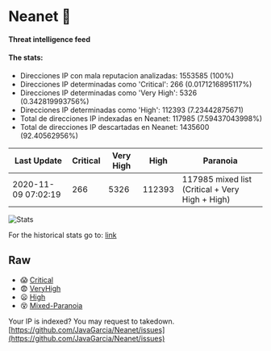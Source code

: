 # Neanet :hocho:
#### Threat intelligence feed
#### The stats:

- Direcciones IP con mala reputacion analizadas: 1553585 (100%)
- Direcciones IP determinadas como 'Critical':  266 (0.0171216895117%)
- Direcciones IP determinadas como 'Very High':  5326 (0.342819993756%)
- Direcciones IP determinadas como 'High':  112393 (7.23442875671)
- Total de direcciones IP indexadas en Neanet:  117985 (7.59437043998%)
- Total de direcciones IP descartadas en Neanet:  1435600 (92.40562956%)

| Last Update | Critical | Very High | High | Paranoia |
| --- | --- | --- | --- | --- |
| 2020-11-09 07:02:19 | 266 | 5326 | 112393 | 117985 mixed list (Critical + Very High + High)|

![Stats](https://docs.google.com/spreadsheets/d/e/2PACX-1vSnaNMIXVabIpDJjufMlzH7poXnshF3mgd8Is1g9ytUEzVsP5my4Trn8f-xkoLLQ38xpL3HtmUexLo6/pubchart?oid=501124687&format=image)

For the historical stats go to: [link](/stats.csv)
## Raw
- :scream: [Critical](https://raw.githubusercontent.com/JavaGarcia/Neanet/master/blacklists/neanet_critical.txt)
- :fearful: [VeryHigh](https://raw.githubusercontent.com/JavaGarcia/Neanet/master/blacklists/neanet_veryHigh.txtt)
- :frowning: [High](https://raw.githubusercontent.com/JavaGarcia/Neanet/master/blacklists/neanet_high.txt)
- :dizzy_face: [Mixed-Paranoia](https://raw.githubusercontent.com/JavaGarcia/Neanet/master/blacklists/neanet_all.txt)


Your IP is indexed? You may request to takedown. [https://github.com/JavaGarcia/Neanet/issues](https://github.com/JavaGarcia/Neanet/issues)



























































































































































































































































































































































































































































































































































































































































































































































































































































































































































































































































































































































































































































































































































































































































































































































































































































































































































































































































































































































































































































































